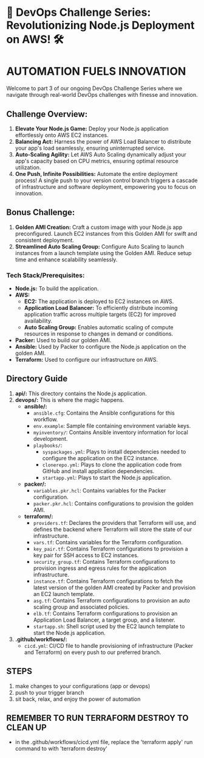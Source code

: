 # 🚀 DevOps Challenge Series: Revolutionizing Node.js Deployment on AWS! 🛠️

# AUTOMATION FUELS INNOVATION

Welcome to part 3 of our ongoing DevOps Challenge Series where we navigate through real-world DevOps challenges with finesse and innovation.

## Challenge Overview:

1. **Elevate Your Node.js Game:** Deploy your Node.js application effortlessly onto AWS EC2 instances.
2. **Balancing Act:** Harness the power of AWS Load Balancer to distribute your app's load seamlessly, ensuring uninterrupted service.
3. **Auto-Scaling Agility:** Let AWS Auto Scaling dynamically adjust your app's capacity based on CPU metrics, ensuring optimal resource utilization.
4. **One Push, Infinite Possibilities:** Automate the entire deployment process! A single push to your version control branch triggers a cascade of infrastructure and software deployment, empowering you to focus on innovation.

## Bonus Challenge:

1. **Golden AMI Creation:** Craft a custom image with your Node.js app preconfigured. Launch EC2 instances from this Golden AMI for swift and consistent deployment.
2. **Streamlined Auto Scaling Group:** Configure Auto Scaling to launch instances from a launch template using the Golden AMI. Reduce setup time and enhance scalability seamlessly.


### Tech Stack/Prerequisites:

- **Node.js:** To build the application.
- **AWS:**
    - **EC2:** The application is deployed to EC2 instances on AWS.
    - **Application Load Balancer:** To efficiently distribute incoming application traffic across multiple targets (EC2) for improved availability.
    - **Auto Scaling Group:** Enables automatic scaling of compute resources in response to changes in demand or conditions.
- **Packer:** Used to build our golden AMI.
- **Ansible:** Used by Packer to configure the Node.js application on the golden AMI.
- **Terraform:** Used to configure our infrastructure on AWS.

## Directory Guide

1. **api/:** This directory contains the Node.js application.
2. **devops/:** This is where the magic happens.
    - **ansible/:**
        - `ansible.cfg`: Contains the Ansible configurations for this workflow.
        - `env.example`: Sample file containing environment variable keys.
        - `myinventory/`: Contains Ansible inventory information for local development.
        - `playbooks/`:
            - `syspackages.yml`: Plays to install dependencies needed to configure the application on the EC2 instance.
            - `clonerepo.yml`: Plays to clone the application code from GitHub and install application dependencies.
            - `startapp.yml`: Plays to start the Node.js application.
    - **packer/:** 
        - `variables.pkr.hcl`: Contains variables for the Packer configuration.
        - `packer.pkr.hcl`: Contains configurations to provision the golden AMI.
    - **terraform/:**
        - `providers.tf`: Declares the providers that Terraform will use, and defines the backend where Terraform will store the state of our infrastructure.
        - `vars.tf`: Contains variables for the Terraform configuration.
        - `key_pair.tf`: Contains Terraform configurations to provision a key pair for SSH access to EC2 instances.
        - `security_group.tf`: Contains Terraform configurations to provision ingress and egress rules for the application infrastructure.
        - `instance.tf`: Contains Terraform configurations to fetch the latest version of the golden AMI created by Packer and provision an EC2 launch template.
        - `asg.tf`: Contains Terraform configurations to provision an auto scaling group and associated policies.
        - `elb.tf`: Contains Terraform configurations to provision an Application Load Balancer, a target group, and a listener.
        - `startapp.sh`: Shell script used by the EC2 launch template to start the Node.js application.
3. **.github/workflows/:**
    - `cicd.yml`: CI/CD file to handle provisioning of infrastructure (Packer and Terraform) on every push to our preferred branch.


## STEPS

1. make changes to your configurations (app or devops)
2. push to your trigger branch
3. sit back, relax, and enjoy the power of automation


## REMEMBER TO RUN TERRAFORM DESTROY TO CLEAN UP
- in the .github/workflows/cicd.yml file, replace the 'terraform apply' run command to with 'terraform destroy'
